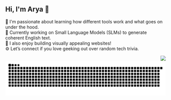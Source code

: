 ## Hi, I'm Arya 👋

🧠 I'm passionate about learning how different tools work and what goes on under the hood.  
🌱 Currently working on Small Language Models (SLMs) to generate coherent English text.  
🎨 I also enjoy building visually appealing websites!  
⚙️ Let’s connect if you love geeking out over random tech trivia.

<img align="right" src="https://github-readme-stats.vercel.app/api/top-langs/?username=kirbynuggets&theme=codeSTACKr&hide_border=false&include_all_commits=true&count_private=true&layout=compact"/>

<img src="https://raw.githubusercontent.com/kirbynuggets/kirbynuggets/output/snake.svg" alt="Snake animation" />
